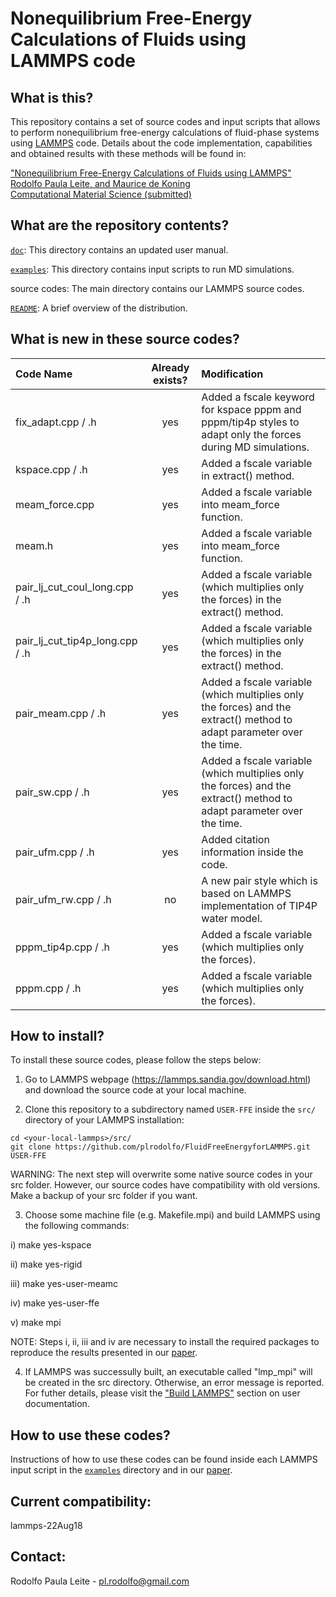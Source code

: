 # Nonequilibrium Free-Energy Calculations of Fluids using LAMMPS code

What is this?
------------
This repository contains a set of source codes and input scripts that allows to perform nonequilibrium free-energy calculations of fluid-phase systems using [LAMMPS](http://lammps.sandia.gov/) code. Details about the code implementation, capabilities and obtained results with these methods will be found in:

["Nonequilibrium Free-Energy Calculations of Fluids using LAMMPS"  
Rodolfo Paula Leite, and Maurice de Koning  
Computational Material Science (submitted)](https://)

What are the repository contents?
--------------
[`doc`](doc): This directory contains an updated user manual.

[`examples`](examples): This directory contains input scripts to run MD simulations.

source codes: The main directory contains our LAMMPS source codes.

[`README`](README.md): A brief overview of the distribution.

What is new in these source codes?
--------------
| Code Name                       | Already exists? |  Modification |
| :---                            |     :---:      |     :---      |
|fix_adapt.cpp / .h               | yes            | Added a fscale keyword for kspace pppm and pppm/tip4p styles to adapt only the forces during MD simulations. |
|kspace.cpp / .h                  | yes            | Added a fscale variable in extract() method.                           |
|meam_force.cpp                   | yes            | Added a fscale variable into meam_force function.                         |
|meam.h                           | yes            | Added a fscale variable into meam_force function.                           |
|pair_lj_cut_coul_long.cpp / .h   | yes            | Added a fscale variable (which multiplies only the forces) in the extract() method.                           |
|pair_lj_cut_tip4p_long.cpp / .h  | yes            | Added a fscale variable (which multiplies only the forces) in the extract() method.                         |
|pair_meam.cpp / .h               | yes            | Added a fscale variable (which multiplies only the forces) and the extract() method to adapt parameter over the time.                         |
|pair_sw.cpp / .h                 | yes            | Added a fscale variable (which multiplies only the forces) and the extract() method to adapt parameter over the time.                         |
|pair_ufm.cpp / .h                | yes            | Added citation information inside the code.                          |
|pair_ufm_rw.cpp / .h             | no             | A new pair style which is based on LAMMPS implementation of TIP4P water model.                          |
|pppm_tip4p.cpp / .h              | yes            | Added a fscale variable (which multiplies only the forces).                          |
|pppm.cpp / .h                    | yes            | Added a fscale variable (which multiplies only the forces).                          |

How to install?
--------------
To install these source codes, please follow the steps below:

1) Go to LAMMPS webpage (https://lammps.sandia.gov/download.html) and download the source code at your local machine.

2) Clone this repository to a subdirectory named `USER-FFE` inside the `src/` directory of your LAMMPS installation:
```
cd <your-local-lammps>/src/
git clone https://github.com/plrodolfo/FluidFreeEnergyforLAMMPS.git USER-FFE
```
WARNING: The next step will overwrite some native source codes in your src folder. However, our source codes have compatibility with old versions. Make a backup of your src folder if you want.

3) Choose some machine file (e.g. Makefile.mpi) and build LAMMPS using the following commands:

i) make yes-kspace

ii) make yes-rigid

iii) make yes-user-meamc

iv) make yes-user-ffe

v) make mpi

NOTE: Steps i, ii, iii and iv are necessary to install the required packages to reproduce the results presented in our [paper](https://).

4) If LAMMPS was successully built, an executable called "lmp_mpi" will be created in the src directory. Otherwise, an error message is reported. For futher details, please visit the ["Build LAMMPS"](https://lammps.sandia.gov/doc/Build.html) section on user documentation.

How to use these codes?
--------------
Instructions of how to use these codes can be found inside each LAMMPS input script in the [`examples`](examples) directory and in our [paper](https://).

Current compatibility:
--------------

lammps-22Aug18

Contact:
--------------
Rodolfo Paula Leite - pl.rodolfo@gmail.com
